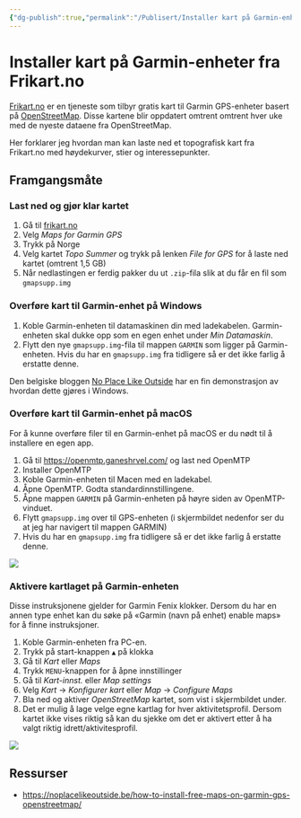 ```yaml
---
{"dg-publish":true,"permalink":"/Publisert/Installer kart på Garmin-enheter fra Frikart.no/","title":"Installer kart på Garmin-enheter fra Frikart.no","tags":["trening","tek","nerding","Instruksjoner"]}
---
```



# Installer kart på Garmin-enheter fra Frikart.no
[Frikart.no](http://frikart.no/) er en tjeneste som tilbyr gratis kart til Garmin GPS-enheter basert på [OpenStreetMap](https://OpenStreetMap.org). Disse kartene blir oppdatert omtrent omtrent hver uke med de nyeste dataene fra OpenStreetMap. 

Her forklarer jeg hvordan man kan laste ned et topografisk kart fra Frikart.no med høydekurver, stier og interessepunkter.

## Framgangsmåte
### Last ned og gjør klar kartet
1. Gå til [frikart.no](http://frikart.no/)
2. Velg *Maps for Garmin GPS*
3. Trykk på Norge
4. Velg kartet *Topo Summer* og trykk på lenken *File for GPS* for å laste ned kartet (omtrent 1,5 GB)
5. Når nedlastingen er ferdig pakker du ut `.zip`-fila slik at du får en fil som `gmapsupp.img`

### Overføre kart til Garmin-enhet på Windows
1. Koble Garmin-enheten til datamaskinen din med ladekabelen. Garmin-enheten skal dukke opp som en egen enhet under *Min Datamaskin*. 
2. Flytt den nye `gmapsupp.img`-fila til mappen `GARMIN` som ligger på Garmin-enheten. Hvis du har en `gmapsupp.img` fra tidligere så er det ikke farlig å erstatte denne.

Den belgiske bloggen [No Place Like Outside](https://noplacelikeoutside.be/how-to-install-free-maps-on-garmin-gps-openstreetmap/) har en fin demonstrasjon av hvordan dette gjøres i Windows.

### Overføre kart til Garmin-enhet på macOS
For å kunne overføre filer til en Garmin-enhet på macOS er du nødt til å installere en egen app. 

1. Gå til <https://openmtp.ganeshrvel.com/> og last ned OpenMTP
2. Installer OpenMTP
3. Koble Garmin-enheten til Macen med en ladekabel. 
4. Åpne OpenMTP. Godta standardinnstillingene.
5. Åpne mappen `GARMIN` på Garmin-enheten på høyre siden av OpenMTP-vinduet.
7. Flytt `gmapsupp.img` over til GPS-enheten (i skjermbildet nedenfor ser du at jeg har navigert til mappen GARMIN)
8. Hvis du har en `gmapsupp.img` fra tidligere så er det ikke farlig å erstatte denne.

![](/img/user/_resources/openmtp.png)
### Aktivere kartlaget på Garmin-enheten
Disse instruksjonene gjelder for Garmin Fenix klokker. Dersom du har en annen type enhet kan du søke på «Garmin (navn på enhet) enable maps» for å finne instruksjoner.

1. Koble Garmin-enheten fra PC-en.
2. Trykk på start-knappen `▲` på klokka
3. Gå til *Kart* eller *Maps*
4. Trykk `MENU`-knappen for å åpne innstillinger
5. Gå til *Kart-innst.* eller *Map settings*
6. Velg *Kart* → *Konfigurer kart* eller *Map* → *Configure Maps*
7. Bla ned og aktiver *OpenStreetMap* kartet, som vist i skjermbildet under.
8. Det er mulig å lage velge egne kartlag for hver aktivitetsprofil. Dersom kartet ikke vises riktig så kan du sjekke om det er aktivert etter å ha valgt riktig idrett/aktivitesprofil.
 
![](/img/user/_resources/OpenStreetMap-garmin.png)

## Ressurser
- https://noplacelikeoutside.be/how-to-install-free-maps-on-garmin-gps-openstreetmap/
